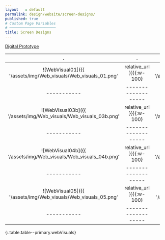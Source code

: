 ```yaml
---
layout   : default
permalink: design/website/screen-designs/
published: true
# Custom Page Variables
# ─────────────────────
title: Screen Designs
---
```


[Digital Prototype](https://xd.adobe.com/view/f5eb1891-6a60-442c-4855-ad6f9a82871d-83da/?fullscreen)

.              |.              |.              |.
:-------------:|:-----------------:|:---------------:|:----------------:|
![WebVisual01]({{ '/assets/img/Web_visuals/Web_visuals_01.png' | relative_url }}){:w-100}     |     ![WebVisual01b]({{ '/assets/img/Web_visuals/Web_visuals_01b.png' | relative_url }}){:w-100}     |     ![WebVisual02]({{ '/assets/img/Web_visuals/Web_visuals_02.png' | relative_url }}){:w-100}     |     ![WebVisual03]({{ '/assets/img/Web_visuals/Web_visuals_03.png' | relative_url }}){:w-100}     |
-----------|-------------------|-----------------|-----------------|
![WebVisual03b]({{ '/assets/img/Web_visuals/Web_visuals_03b.png' | relative_url }}){:w-100}     |     ![WebVisual03c]({{ '/assets/img/Web_visuals/Web_visuals_03c.png' | relative_url }}){:w-100}     |     ![WebVisual03d]({{ '/assets/img/Web_visuals/Web_visuals_03d.png' | relative_url }}){:w-100}     |     ![WebVisual04]({{ '/assets/img/Web_visuals/Web_visuals_04.png' | relative_url }}){:w-100}     |
-----------|-------------------|-----------------|-----------------|
![WebVisual04b]({{ '/assets/img/Web_visuals/Web_visuals_04b.png' | relative_url }}){:w-100}     |     ![WebVisual04c]({{ '/assets/img/Web_visuals/Web_visuals_04c.png' | relative_url }}){:w-100}     |     ![WebVisual04d]({{ '/assets/img/Web_visuals/Web_visuals_04d.png' | relative_url }}){:w-100}     |     ![WebVisual04e]({{ '/assets/img/Web_visuals/Web_visuals_04e.png' | relative_url }}){:w-100}     |
-----------|-------------------|-----------------|-----------------|
![WebVisual05]({{ '/assets/img/Web_visuals/Web_visuals_05.png' | relative_url }}){:w-100}     |     ![WebVisual06]({{ '/assets/img/Web_visuals/Web_visuals_06.png' | relative_url }}){:w-100}     |     |            |
-----------|-------------------|-----------------|-----------------|
{:.table.table--primary.webVisuals}